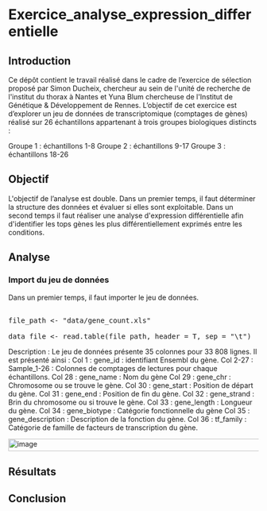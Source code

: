 # Exercice_analyse_expression_differentielle

## Introduction
Ce dépôt contient le travail réalisé dans le cadre de l’exercice de sélection proposé par Simon Ducheix, chercheur au sein de l'unité de recherche de l'institut du thorax à Nantes et Yuna Blum chercheuse de l'Institut de Génétique & Développement de Rennes.
L’objectif de cet exercice est d’explorer un jeu de données de transcriptomique (comptages de gènes) réalisé sur 26 échantillons appartenant à trois groupes biologiques distincts :

Groupe 1 : échantillons 1-8
Groupe 2 : échantillons 9-17
Groupe 3 : échantillons 18-26

## Objectif
L'objectif de l’analyse est double. Dans un premier temps, il faut déterminer la structure des données et évaluer si elles sont exploitable. Dans un second temps il faut réaliser une analyse d'expression différentielle afin d'identifier les tops gènes les plus différentiellement exprimés entre les conditions.

## Analyse

### Import du jeu de données
Dans un premier temps, il faut importer le jeu de données.
<pre> 
file_path <- "data/gene_count.xls"

data_file <- read.table(file_path, header = T, sep = "\t")
</pre>

Description :
Le jeu de données présente 35 colonnes pour 33 808 lignes.
Il est présenté ainsi :
Col 1 : gene_id : identifiant Ensembl du gène.
Col 2-27 : Sample_1-26 : Colonnes de comptages de lectures pour chaque échantillons.
Col 28 : gene_name : Nom du gène
Col 29 : gene_chr : Chromosome ou se trouve le gène.
Col 30 : gene_start : Position de départ du gène.
Col 31 : gene_end : Position de fin du gène.
Col 32 : gene_strand : Brin du chromosome ou si trouve le gène.
Col 33 : gene_length : Longueur du gène.
Col 34 : gene_biotype : Catégorie fonctionnelle du gène
Col 35 : gene_description : Description de la fonction du gène.
Col 36 : tf_family : Catégorie de famille de facteurs de transcription du gène.
										
<img width="3745" height="25" alt="image" src="https://github.com/user-attachments/assets/49272cb1-7e14-4848-b249-bb75fb8253f7" />

## Résultats

## Conclusion
